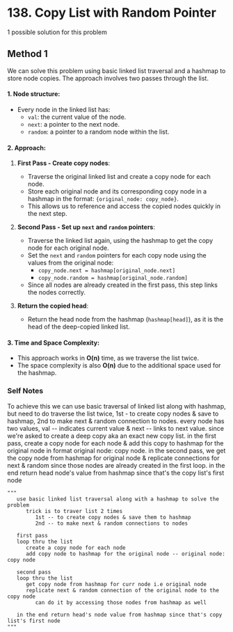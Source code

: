 # 138. Copy List with Random Pointer

1 possible solution for this problem  

## Method 1

We can solve this problem using basic linked list traversal and a hashmap to store node copies. The approach involves two passes through the list.

#### 1. **Node structure**:
   - Every node in the linked list has:
     - `val`: the current value of the node.
     - `next`: a pointer to the next node.
     - `random`: a pointer to a random node within the list.

#### 2. **Approach**:

1. **First Pass - Create copy nodes**:
   - Traverse the original linked list and create a copy node for each node.
   - Store each original node and its corresponding copy node in a hashmap in the format: `{original_node: copy_node}`.
   - This allows us to reference and access the copied nodes quickly in the next step.

2. **Second Pass - Set up `next` and `random` pointers**:
   - Traverse the linked list again, using the hashmap to get the copy node for each original node.
   - Set the `next` and `random` pointers for each copy node using the values from the original node:
     - `copy_node.next = hashmap[original_node.next]`
     - `copy_node.random = hashmap[original_node.random]`
   - Since all nodes are already created in the first pass, this step links the nodes correctly.

3. **Return the copied head**:
   - Return the head node from the hashmap (`hashmap[head]`), as it is the head of the deep-copied linked list.

#### 3. **Time and Space Complexity**:
   - This approach works in **O(n)** time, as we traverse the list twice.
   - The space complexity is also **O(n)** due to the additional space used for the hashmap.

### Self Notes
To achieve this we can use basic traversal of linked list along with hashmap, but need to do traverse the list twice, 1st - to create copy nodes & save to hashmap, 2nd to make next & random connection to nodes.
every node has two values, val -- indicates current value & next -- links to next value. since we're asked to create a deep copy aka an exact new copy list. in the first pass, create a copy node for each node & add this copy to hashmap for the original node in format original node: copy node. in the second pass, we get the copy node from hashmap for original node & replicate connections for next & random since those nodes are already created in the first loop. in the end return head node's value from hashmap since that's the copy list's first node


```
"""
   use basic linked list traversal along with a hashmap to solve the problem
      trick is to traver list 2 times 
         1st -- to create copy nodes & save them to hashmap
         2nd -- to make next & random connections to nodes 

   first pass
   loop thru the list
      create a copy node for each node
      add copy node to hashmap for the original node -- original node: copy node

   second pass
   loop thru the list
      get copy node from hashmap for curr node i.e original node
      replicate next & random connection of the original node to the copy node
         can do it by accessing those nodes from hashmap as well

   in the end return head's node value from hashmap since that's copy list's first node 
"""
```